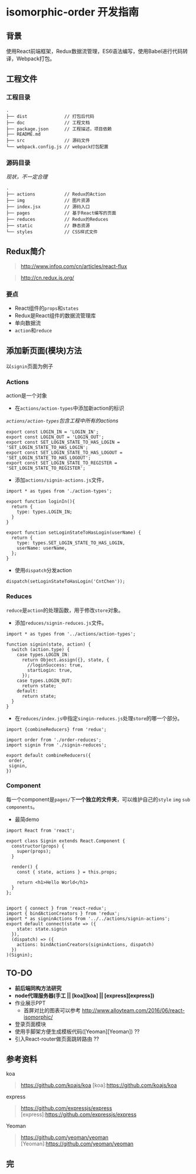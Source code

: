 # isomorphic-order 开发指南

## 背景
使用React前端框架，Redux数据流管理，ES6语法编写，使用Babel进行代码转译，Webpack打包。

## 工程文件
### 工程目录
```
.
├── dist              // 打包后代码
├── doc               // 工程文档
├── package.json      // 工程描述，项目依赖
├── README.md
├── src               // 源码文件
└── webpack.config.js // webpack打包配置
```

### 源码目录
*现状，不一定合理*
```
.
├── actions           // Redux的Action
├── img               // 图片资源
├── index.jsx         // 源码入口
├── pages             // 基于React编写的页面
├── reduces           // Redux的Reduces
├── static            // 静态资源
└── styles            // CSS样式文件

```

## Redux简介
>http://www.infoq.com/cn/articles/react-flux

>http://cn.redux.js.org/

### 要点
* React组件的`props`和`states`
* Redux是React组件的数据流管理库
* 单向数据流
* `action`和`reduce`

## 添加新页面(模块)方法
以`signin`页面为例子
### Actions
action是一个对象
* 在`actions/action-types`中添加新action的标识

*`actions/action-types`包含工程中所有的actions*

```
export const LOGIN_IN = 'LOGIN_IN';
export const LOGIN_OUT = 'LOGIN_OUT';
export const SET_LOGIN_STATE_TO_HAS_LOGIN = 'SET_LOGIN_STATE_TO_HAS_LOGIN';
export const SET_LOGIN_STATE_TO_HAS_LOGOUT = 'SET_LOGIN_STATE_TO_HAS_LOGOUT';
export const SET_LOGIN_STATE_TO_REGISTER = 'SET_LOGIN_STATE_TO_REGISTER';
```
* 添加`actions/signin-actions.js`文件，

```
import * as types from './action-types';

export function loginIn(){
  return {
    type: types.LOGIN_IN;
  }
}

export function setLoginStateToHasLogin(userName) {
  return {
    type: types.SET_LOGIN_STATE_TO_HAS_LOGIN,
    userName: userName,
  };
}
```
* 使用`dispatch`分发action
```
dispatch(setLoginStateToHasLogin('CntChen'));
```

### Reduces
`reduce`是`action`的处理函数，用于修改`store`对象。

* 添加`reduces/signin-reduces.js`文件。

```
import * as types from '../actions/action-types';

function signin(state, action) {
  switch (action.type) {
    case types.LOGIN_IN:
      return Object.assign({}, state, {
        //loginSuccess: true,
        startLogin: true,
      });
    case types.LOGIN_OUT:
      return state;
    default:
      return state;
  }
}
```

* 在`reduces/index.js`中指定`singin-reduces.js`处理`store`的哪一个部分。

```
import {combineReducers} from 'redux';

import order from './order-reduces';
import signin from './signin-reduces';

export default combineReducers({
 order,
 signin,
})
```

### Component
每一个component是`pages/`下**一个独立的文件夹**，可以维护自己的`style` `img` `sub components`。
* 最简demo

```
import React from 'react';

export class Signin extends React.Component {
  constructor(props) {
    super(props);
  }

  render() {
    const { state, actions } = this.props;

    return <h1>Hello World</h1>
  }
};


import { connect } from 'react-redux';
import { bindActionCreators } from 'redux';
import * as signinActions from '../../actions/signin-actions';
export default connect(state => ({
    state: state.signin
  }),
  (dispatch) => ({
    actions: bindActionCreators(signinActions, dispatch)
  })
)(Signin);
```

## TO-DO
* **前后端同构方法研究**
* **node代理服务器(手工 || [koa][koa] || [express][express])**
* 作业展示PPT
  * 首屏对比的图表可以参考 http://www.alloyteam.com/2016/06/react-isomorphic/
* 登录页面模块
* 使用手脚架方便生成模板代码([Yeoman][Yeoman]) ??
* 引入React-router做页面跳转路由 ??

## 参考资料
koa
>https://github.com/koajs/koa
[koa]:https://github.com/koajs/koa

express
>https://github.com/expressjs/express
[express]:https://github.com/expressjs/express

Yeoman
>https://github.com/yeoman/yeoman
[Yeoman]:https://github.com/yeoman/yeoman

## 完
